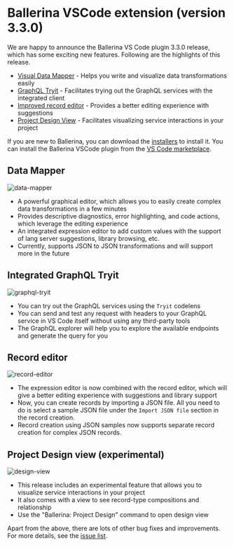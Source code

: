 # Ballerina VSCode extension (version 3.3.0) 

We are happy to announce the Ballerina VS Code plugin 3.3.0 release, which has some exciting new features. Following are the highlights of this release.

- [Visual Data Mapper](#data-mapper) - Helps you write and visualize data transformations easily
- [GraphQL Tryit](#integrated-graphql-tryit) - Facilitates trying out the GraphQL services with the integrated client 
- [Improved record editor](#record-editor) - Provides a better editing experience with suggestions 
- [Project Design View](#record-editor) - Facilitates visualizing service interactions in your project

If you are new to Ballerina, you can download the [installers](/downloads/#swanlake) to install it. You can install the Ballerina VSCode plugin from the [VS Code marketplace](https://marketplace.visualstudio.com/items?itemName=WSO2.ballerina). 

## Data Mapper

![data-mapper](../../img/release-notes/data-mapper.gif)

- A powerful graphical editor, which allows you to easily create complex data transformations in a few minutes
- Provides descriptive diagnostics, error highlighting, and code actions, which leverage the editing experience
- An integrated expression editor to add custom values with the support of lang server suggestions, library browsing, etc.
- Currently, supports JSON to JSON transformations and will support more in the future

## Integrated GraphQL Tryit
![graphql-tryit](../../img/release-notes/graphql-tryit.gif)

- You can try out the GraphQL services using the `Tryit` codelens 
- You can send and test any request with headers to your GraphQL service in VS Code itself without using any third-party tools
- The GraphQL explorer will help you to explore the available endpoints and generate the query for you

## Record editor
![record-editor](../../img/release-notes/record-editor.gif)

- The expression editor is now combined with the record editor, which will give a better editing experience with suggestions and library support
- Now, you can create records by importing a JSON file. All you need to do is select a sample JSON file under the `Import JSON file` section in the record creation.
- Record creation using JSON samples now supports separate record creation for complex JSON records. 

## Project Design view (experimental)
![design-view](../../img/release-notes/design-view.gif)

- This release includes an experimental feature that allows you to visualize service interactions in your project
- It also comes with a view to see record-type compositions and relationship
- Use the "Ballerina: Project Design" command to open design view

Apart from the above, there are lots of other bug fixes and improvements. For more details, see the [issue list](https://github.com/wso2/ballerina-plugin-vscode/issues?q=is%3Aissue+is%3Aclosed). 
